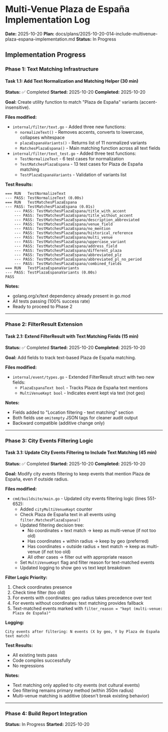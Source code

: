 # Multi-Venue Plaza de España Implementation Log

**Date:** 2025-10-20
**Plan:** docs/plans/2025-10-20-014-include-multivenue-plaza-espana-implementation.md
**Status:** In Progress

## Implementation Progress

### Phase 1: Text Matching Infrastructure

#### Task 1.1: Add Text Normalization and Matching Helper (30 min)
**Status:** ✅ Completed
**Started:** 2025-10-20
**Completed:** 2025-10-20

**Goal:** Create utility function to match "Plaza de España" variants (accent-insensitive).

**Files modified:**
- `internal/filter/text.go` - Added three new functions:
  - `normalizeText()` - Removes accents, converts to lowercase, collapses whitespace
  - `plazaEspanaVariants()` - Returns list of 11 normalized variants
  - `MatchesPlazaEspana()` - Main matching function across all text fields
- `internal/filter/text_test.go` - Added three test functions:
  - `TestNormalizeText` - 6 test cases for normalization
  - `TestMatchesPlazaEspana` - 13 test cases for Plaza de España matching
  - `TestPlazaEspanaVariants` - Validation of variants list

**Test Results:**
```
=== RUN   TestNormalizeText
--- PASS: TestNormalizeText (0.00s)
=== RUN   TestMatchesPlazaEspana
--- PASS: TestMatchesPlazaEspana (0.01s)
    --- PASS: TestMatchesPlazaEspana/title_with_accent
    --- PASS: TestMatchesPlazaEspana/title_without_accent
    --- PASS: TestMatchesPlazaEspana/description_abbreviated
    --- PASS: TestMatchesPlazaEspana/venue_field
    --- PASS: TestMatchesPlazaEspana/no_mention
    --- PASS: TestMatchesPlazaEspana/historical_reference
    --- PASS: TestMatchesPlazaEspana/multi_venue
    --- PASS: TestMatchesPlazaEspana/uppercase_variant
    --- PASS: TestMatchesPlazaEspana/address_field
    --- PASS: TestMatchesPlazaEspana/different_plaza
    --- PASS: TestMatchesPlazaEspana/abbreviated_plz
    --- PASS: TestMatchesPlazaEspana/abbreviated_pl_no_period
    --- PASS: TestMatchesPlazaEspana/combined_fields
=== RUN   TestPlazaEspanaVariants
--- PASS: TestPlazaEspanaVariants (0.00s)
PASS
```

**Notes:**
- golang.org/x/text dependency already present in go.mod
- All tests passing (100% success rate)
- Ready to proceed to Phase 2

---

### Phase 2: FilterResult Extension

#### Task 2.1: Extend FilterResult with Text Matching Fields (15 min)
**Status:** ✅ Completed
**Started:** 2025-10-20
**Completed:** 2025-10-20

**Goal:** Add fields to track text-based Plaza de España matching.

**Files modified:**
- `internal/event/types.go` - Extended FilterResult struct with two new fields:
  - `PlazaEspanaText bool` - Tracks Plaza de España text mentions
  - `MultiVenueKept bool` - Indicates event kept via text (not geo)

**Notes:**
- Fields added to "Location filtering - text matching" section
- Both fields use `omitempty` JSON tags for cleaner audit output
- Backward compatible (additive change only)

---

### Phase 3: City Events Filtering Logic

#### Task 3.1: Update City Events Filtering to Include Text Matching (45 min)
**Status:** ✅ Completed
**Started:** 2025-10-20
**Completed:** 2025-10-20

**Goal:** Modify city events filtering to keep events that mention Plaza de España, even if outside radius.

**Files modified:**
- `cmd/buildsite/main.go` - Updated city events filtering logic (lines 551-652):
  - Added `cityMultiVenueKept` counter
  - Check Plaza de España text in all events using `filter.MatchesPlazaEspana()`
  - Updated filtering decision tree:
    - No coordinates + text match → keep as multi-venue (if not too old)
    - Has coordinates + within radius → keep by geo (preferred)
    - Has coordinates + outside radius + text match → keep as multi-venue (if not too old)
    - All other cases → filter out with appropriate reason
  - Set `MultiVenueKept` flag and filter reason for text-matched events
  - Updated logging to show geo vs text kept breakdown

**Filter Logic Priority:**
1. Check coordinates presence
2. Check time filter (too old)
3. For events with coordinates: geo radius takes precedence over text
4. For events without coordinates: text matching provides fallback
5. Text-matched events marked with `filter_reason = "kept (multi-venue: Plaza de España)"`

**Logging:**
```
City events after filtering: N events (X by geo, Y by Plaza de España text match)
```

**Test Results:**
- All existing tests pass
- Code compiles successfully
- No regressions

**Notes:**
- Text matching only applied to city events (not cultural events)
- Geo filtering remains primary method (within 350m radius)
- Multi-venue matching is additive (doesn't break existing behavior)

---

### Phase 4: Build Report Integration

**Status:** In Progress
**Started:** 2025-10-20
